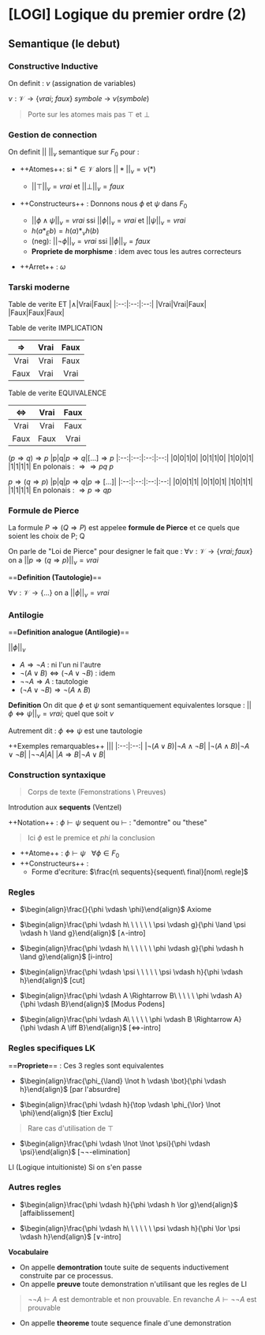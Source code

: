 [LOGI] Logique du premier ordre (2)
===

## Semantique (le debut)

### **Constructive Inductive**
On definit : $\nu$ (assignation de variables)

$\nu: \mathcal{V} \to \{vrai;\ faux\}$
$symbole\ \to\ \nu(symbole)$

> Porte sur les atomes mais pas $\top$ et $\bot$

### **Gestion de connection** 
On definit $||\ ||_{\nu}$ semantique sur $F_0$ pour : 
- ++Atomes++: si $* \in \mathcal{V}$ alors $||*||_{\nu} = \nu(*)$
    - $||\top||_{\nu} = vrai$ et $||\bot||_{\nu} = faux$

- ++Constructeurs++ : Donnons nous $\phi$ et $\psi$ dans $F_0$
    - $||\phi \land \psi||_{\nu}= vrai$ ssi $||\phi||_{\nu} = vrai$ et $||\psi||_{\nu} = vrai$
    - $h(a *_E b) = h(a) *_{\nu} h(b)$
    - (neg): $||\lnot \phi||_{\nu} = vrai$ ssi $||\phi||_{\nu} = faux$
    - **Propriete de morphisme** : idem avec tous les autres correcteurs
- ++Arret++ : $\omega$

### Tarski moderne

Table de verite ET
|$\land$|Vrai|Faux|
|:--:|:--:|:--:|
|Vrai|Vrai|Faux|
|Faux|Faux|Faux|

Table de verite IMPLICATION

|$\Rightarrow$|Vrai|Faux|
|:--:|:--:|:--:|
|Vrai|Vrai|Faux|
|Faux|Vrai|Vrai|

Table de verite EQUIVALENCE

|$\iff$|Vrai|Faux|
|:--:|:--:|:--:|
|Vrai|Vrai|Faux|
|Faux|Faux|Vrai|

$(p \Rightarrow q) \Rightarrow p$
|p|q|$p \Rightarrow q$|$[...] \Rightarrow p$
|:--:|:--:|:--:|:--:|
|0|0|1|0|
|0|1|1|0|
|1|0|0|1|
|1|1|1|1|
En polonais : $\Rightarrow \Rightarrow pq\ p$

$p \Rightarrow (q \Rightarrow p)$
|p|q|$p \Rightarrow q$|$p \Rightarrow [...]$|
|:--:|:--:|:--:|:--:|
|0|0|1|1|
|0|1|0|1|
|1|0|1|1|
|1|1|1|1|
En polonais : $\Rightarrow p \Rightarrow qp$

### Formule de Pierce

La formule $P \Rightarrow (Q \Rightarrow P)$ est appelee **formule de Pierce** et ce quels que soient les choix de P; Q

On parle de "Loi de Pierce" pour designer le fait que : 
$\forall \nu: \mathcal{V} \to \{vrai; faux\}$ on a $||p \Rightarrow (q \Rightarrow p)||_{\nu} = vrai$

==**Definition (Tautologie)**==

$\forall \nu: \mathcal{V} \to \{...\}$ on a  $||\phi||_{\nu} = vrai$

### Antilogie

==**Definition analogue (Antilogie)**==

$||\phi||_{\nu}$

- $A \Rightarrow \lnot A$ : ni l'un ni l'autre
- $\lnot (A \lor B) \iff (\lnot A \lor \lnot B)$ : idem
- $\lnot \lnot A \Rightarrow A$ : tautologie
- $(\lnot A \lor \lnot B) \Rightarrow \lnot (A \land B)$

**Definition**
On dit que $\phi$ et $\psi$ sont semantiquement equivalentes lorsque : 
$|| \phi \iff \psi||_{\nu} = vrai$; quel que soit $\nu$

Autrement dit : $\phi \iff \psi$ est une tautologie

++Exemples remarquables++
|||
|:--:|:--:|
|$\lnot (A \lor B)$|$\lnot A \land \lnot B$|
|$\lnot (A \land B)$|$\lnot A \lor \lnot B$|
|$\lnot \lnot A$|$A$|
|$A \Rightarrow B$|$\lnot A \lor B$|

### Construction syntaxique

> Corps de texte (Femonstrations \ Preuves)

Introdution aux **sequents** (Ventzel)

++Notation++ : $\phi \vdash \psi$ sequent ou $\vdash$ : "demontre" ou "these"
> Ici $\phi$ est le premice et $phi$ la conclusion

- ++Atome++ : $\phi \vdash \psi$ $\ \ \forall \phi \in F_0$
- ++Constructeurs++ : 
    - Forme d'ecriture: $\frac{n\ sequents}{sequent\ final}[nom\  regle]$

### Regles

- $\begin{align}\frac{}{\phi \vdash \phi}\end{align}$ Axiome

- $\begin{align}\frac{\phi \vdash h\ \ \ \ \ \ \psi \vdash g}{\phi \land \psi \vdash h \land g}\end{align}$ [$\land$-intro]

- $\begin{align}\frac{\phi \vdash h\ \ \ \ \ \ \phi \vdash g}{\phi \vdash h \land g}\end{align}$ [i-intro]

- $\begin{align}\frac{\phi \vdash \psi \ \ \ \ \ \psi \vdash h}{\phi \vdash h}\end{align}$ [cut]

- $\begin{align}\frac{\phi \vdash A \Rightarrow B\ \ \ \ \ \phi \vdash A}{\phi \vdash B}\end{align}$ [Modus Podens]

- $\begin{align}\frac{\phi \vdash A\ \ \ \ \ \phi \vdash B \Rightarrow A}{\phi \vdash A \iff B}\end{align}$ [$\iff$-intro]

### Regles specifiques LK

==**Propriete**== : Ces 3 regles sont equivalentes

- $\begin{align}\frac{\phi_{\land} \lnot h \vdash \bot}{\phi \vdash h}\end{align}$ [par l'absurdre]

- $\begin{align}\frac{\phi \vdash h}{\top \vdash \phi_{\lor} \lnot \phi}\end{align}$ [tier Exclu]
> Rare cas d'utilisation de $\top$

- $\begin{align}\frac{\phi \vdash \lnot \lnot \psi}{\phi \vdash \psi}\end{align}$ [$\lnot \lnot$-elimination]

LI (Logique intuitioniste) Si on s'en passe

### Autres regles 

- $\begin{align}\frac{\phi \vdash h}{\phi \vdash h \lor g}\end{align}$ [affaiblissement]

- $\begin{align}\frac{\phi \vdash h\ \ \ \ \ \ \psi \vdash h}{\phi \lor \psi \vdash h}\end{align}$ [$\lor$-intro]

**Vocabulaire**

- On appelle **demontration** toute suite de sequents inductivement construite par ce processus.
- On appelle **preuve** toute demonstration n'utilisant que les regles de LI

> $\lnot \lnot A \vdash A$ est demontrable et non prouvable. En revanche $A \vdash \lnot \lnot A$ est prouvable
> 
- On appelle **theoreme** toute sequence finale d'une demonstration

